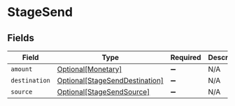 # StageSend


## Fields

| Field                                                                         | Type                                                                          | Required                                                                      | Description                                                                   |
| ----------------------------------------------------------------------------- | ----------------------------------------------------------------------------- | ----------------------------------------------------------------------------- | ----------------------------------------------------------------------------- |
| `amount`                                                                      | [Optional[Monetary]](../../models/shared/monetary.md)                         | :heavy_minus_sign:                                                            | N/A                                                                           |
| `destination`                                                                 | [Optional[StageSendDestination]](../../models/shared/stagesenddestination.md) | :heavy_minus_sign:                                                            | N/A                                                                           |
| `source`                                                                      | [Optional[StageSendSource]](../../models/shared/stagesendsource.md)           | :heavy_minus_sign:                                                            | N/A                                                                           |